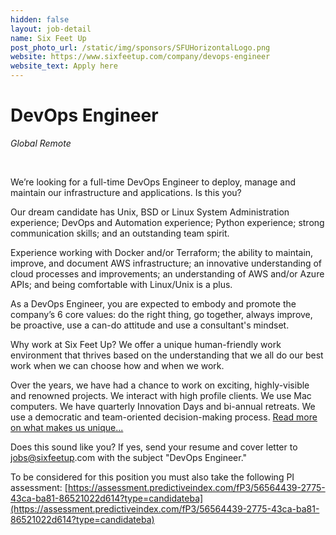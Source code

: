 ```yaml
---
hidden: false
layout: job-detail
name: Six Feet Up
post_photo_url: /static/img/sponsors/SFUHorizontalLogo.png
website: https://www.sixfeetup.com/company/devops-engineer
website_text: Apply here
---
```


# DevOps Engineer

*Global Remote*

<br/>

We’re looking for a full-time DevOps Engineer to deploy, manage and maintain our infrastructure and applications. Is this you?

Our dream candidate has Unix, BSD or Linux System Administration experience; DevOps and Automation experience; Python experience; strong communication skills; and an outstanding team spirit.

Experience working with Docker and/or Terraform; the ability to maintain, improve, and document AWS infrastructure; an innovative understanding of cloud processes and improvements; an understanding of AWS and/or Azure APIs; and being comfortable with Linux/Unix is a plus.

As a DevOps Engineer, you are expected to embody and promote the company’s 6 core values: do the right thing, go together, always improve, be proactive, use a can-do attitude and use a consultant's mindset.

Why work at Six Feet Up? We offer a unique human-friendly work environment that thrives based on the understanding that we all do our best work when we can choose how and when we work.

Over the years, we have had a chance to work on exciting, highly-visible and renowned projects. We interact with high profile clients. We use Mac computers. We have quarterly Innovation Days and bi-annual retreats. We use a democratic and team-oriented decision-making process. [Read more on what makes us unique...](https://www.sixfeetup.com/company/careers)

Does this sound like you? If yes, send your resume and cover letter to [jobs@sixfeetup](mailto:jobs@sixfeetup.com).com with the subject "DevOps Engineer."

To be considered for this position you must also take the following PI assessment: [https://assessment.predictiveindex.com/fP3/56564439-2775-43ca-ba81-86521022d614?type=candidateba](https://assessment.predictiveindex.com/fP3/56564439-2775-43ca-ba81-86521022d614?type=candidateba)
